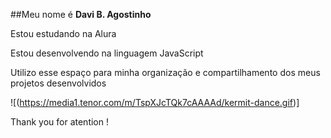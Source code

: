 ##Meu nome é **Davi B. Agostinho** 

Estou estudando na Alura 

Estou desenvolvendo na linguagem JavaScript

Utilizo esse espaço para minha organização e compartilhamento dos meus projetos desenvolvidos 

![(https://media1.tenor.com/m/TspXJcTQk7cAAAAd/kermit-dance.gif)]

Thank you for atention !
